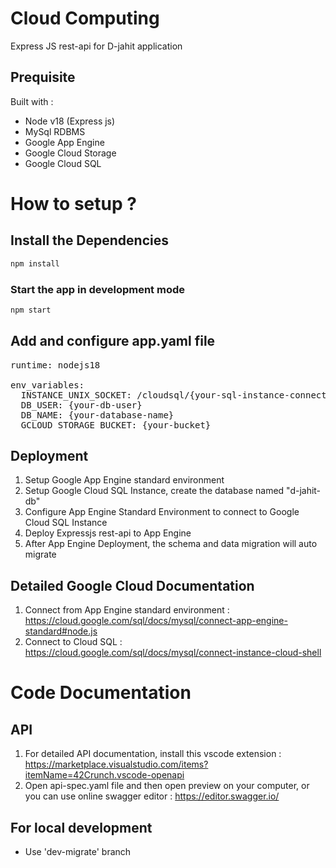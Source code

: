 # Cloud Computing

Express JS rest-api for D-jahit application

## Prequisite

Built with :

- Node v18 (Express js)
- MySql RDBMS
- Google App Engine
- Google Cloud Storage
- Google Cloud SQL

# How to setup ?

## Install the Dependencies

```bash
npm install
```

### Start the app in development mode

```bash
npm start
```

## Add and configure app.yaml file

<pre>
runtime: nodejs18

env_variables:
  INSTANCE_UNIX_SOCKET: /cloudsql/{your-sql-instance-connection-name}
  DB_USER: {your-db-user}
  DB_NAME: {your-database-name}
  GCLOUD_STORAGE_BUCKET: {your-bucket}
</pre>

## Deployment

1. Setup Google App Engine standard environment
2. Setup Google Cloud SQL Instance, create the database named "d-jahit-db"
3. Configure App Engine Standard Environment to connect to Google Cloud SQL Instance
4. Deploy Expressjs rest-api to App Engine
5. After App Engine Deployment, the schema and data migration will auto migrate

## Detailed Google Cloud Documentation

1. Connect from App Engine standard environment : https://cloud.google.com/sql/docs/mysql/connect-app-engine-standard#node.js
2. Connect to Cloud SQL : https://cloud.google.com/sql/docs/mysql/connect-instance-cloud-shell

# Code Documentation

## API

1. For detailed API documentation, install this vscode extension : https://marketplace.visualstudio.com/items?itemName=42Crunch.vscode-openapi
2. Open api-spec.yaml file and then open preview on your computer, or you can use online swagger editor : https://editor.swagger.io/

## For local development

- Use 'dev-migrate' branch

